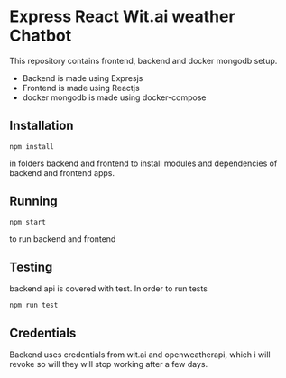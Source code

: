 # Express React Wit.ai weather Chatbot #

This repository contains frontend, backend and docker mongodb setup.

* Backend is made using Expresjs
* Frontend is made using Reactjs
* docker mongodb is made using docker-compose


## Installation ##
```
npm install
```
in folders backend and frontend to install modules and dependencies of backend and frontend apps.

## Running ##
```
npm start
```
to run backend and frontend

## Testing ##
backend api is covered with test. In order to run tests
```
npm run test
```
## Credentials ##
Backend uses credentials from wit.ai and openweatherapi, which i will revoke so will they will stop working after a few days.


